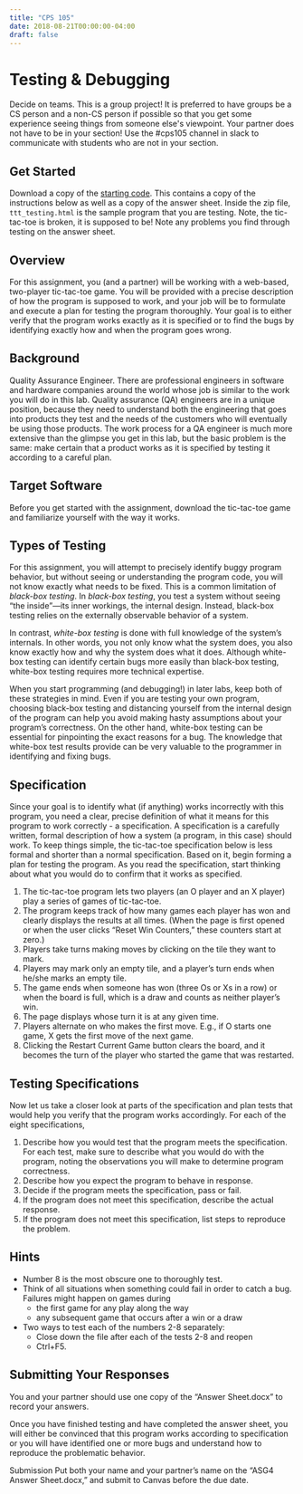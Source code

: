 ```yaml
---
title: "CPS 105"
date: 2018-08-21T00:00:00-04:00
draft: false
---
```


# Testing & Debugging

Decide on teams.  This is a group project!  It is preferred to have groups be a CS person and a non-CS person if possible so that you get some experience seeing things from someone else's viewpoint.  Your partner does not have to be in your section!  Use the #cps105 channel in slack to communicate with students who are not in your section.

## Get Started
Download a copy of the [starting code](/bju/cps105/homework/testing-assets/testing.zip).  This contains a copy of the instructions below as well as a copy of the answer sheet.  Inside the zip file, `ttt_testing.html` is the sample program that you are testing.  Note, the tic-tac-toe is broken, it is supposed to be!  Note any problems you find through testing on the answer sheet.

## Overview
For this assignment, you (and a partner) will be working with a web-based, two-player tic-tac-toe game. You will be provided with a precise description of how the program is supposed to work, and your job will be to formulate and execute a plan for testing the program thoroughly. Your goal is to either verify that the program works exactly as it is specified or to find the bugs by identifying exactly how and when the program goes wrong.

## Background
Quality Assurance Engineer. There are professional engineers in software and hardware companies around the world whose job is similar to the work you will do in this lab. Quality assurance (QA) engineers are in a unique position, because they need to understand both the engineering that goes into products they test and the needs of the customers who will eventually be using those products. The work process for a QA engineer is much more extensive than the glimpse you get in this lab, but the basic problem is the same: make certain that a product works as it is specified by testing it according to a careful plan.

## Target Software
Before you get started with the assignment, download the tic-tac-toe game and familiarize yourself with the way it works. 
 
## Types of Testing
For this assignment, you will attempt to precisely identify buggy program behavior, but without seeing or understanding the program code, you will not know exactly what needs to be fixed. This is a common limitation of *black-box testing*. In *black-box testing*, you test a system without seeing “the inside”—its inner workings, the internal design. Instead, black-box testing relies on the externally observable behavior of a system.

In contrast, *white-box testing* is done with full knowledge of the system’s internals. In other words, you not only know what the system does, you also know exactly how and why the system does what it does. Although white-box testing can identify certain bugs more easily than black-box testing, white-box testing requires more technical expertise.

When you start programming (and debugging!) in later labs, keep both of these strategies in mind. Even if you are testing your own program, choosing black-box testing and distancing yourself from the internal design of the program can help you avoid making hasty assumptions about your program’s correctness. On the other hand, white-box testing can be essential for pinpointing the exact reasons for a bug. The knowledge that white-box test results provide can be very valuable to the programmer in identifying and fixing bugs.

## Specification
Since your goal is to identify what (if anything) works incorrectly with this program, you need a clear, precise definition of what it means for this program to work correctly - a specification. A specification is a carefully written, formal description of how a system (a program, in this case) should work. To keep things simple, the tic-tac-toe specification below is less formal and shorter than a normal specification. Based on it, begin forming a plan for testing the program. As you read the specification, start thinking about what you would do to confirm that it works as specified. 

1. The tic-tac-toe program lets two players (an O player and an X player) play a series of games of tic-tac-toe. 
1. The program keeps track of how many games each player has won and clearly displays the results at all times. (When the page is first opened or when the user clicks “Reset Win Counters,” these counters start at zero.) 
1. Players take turns making moves by clicking on the tile they want to mark. 
1. Players may mark only an empty tile, and a player’s turn ends when he/she marks an empty tile. 
1. The game ends when someone has won (three Os or Xs in a row) or when the board is full, which is a draw and counts as neither player’s win.
1. The page displays whose turn it is at any given time. 
1. Players alternate on who makes the first move. E.g., if O starts one game, X gets the first move of the next game. 
1. Clicking the Restart Current Game button clears the board, and it becomes the turn of the player who started the game that was restarted.

## Testing Specifications
Now let us take a closer look at parts of the specification and plan tests that would help you verify that the program works accordingly.
For each of the eight specifications, 

1. Describe how you would test that the program meets the specification. For each test, make sure to describe what you would do with the program, noting the observations you will make to determine program correctness.
1. Describe how you expect the program to behave in response. 
1. Decide if the program meets the specification, pass or fail.
1. If the program does not meet this specification, describe the actual response.
1. If the program does not meet this specification, list steps to reproduce the problem.

## Hints

- Number 8 is the most obscure one to thoroughly test. 
- Think of all situations when something could fail in order to catch a bug. Failures might happen on games during
    - the first game for any play along the way 
    - any subsequent game that occurs after a win or a draw
-	Two ways to test each of the numbers 2-8 separately:
    - Close down the file after each of the tests 2-8 and reopen
    - Ctrl+F5. 

## Submitting Your Responses
You and your partner should use one copy of the “Answer Sheet.docx” to record your answers.

Once you have finished testing and have completed the answer sheet, you will either be convinced that this program works according to specification or you will have identified one or more bugs and understand how to reproduce the problematic behavior. 

Submission
Put both your name and your partner’s name on the “ASG4 Answer Sheet.docx,” and submit to Canvas before the due date. 
